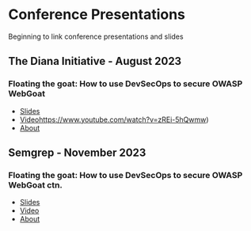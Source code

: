 # Conference Presentations
Beginning to link conference presentations and slides

## The Diana Initiative - August 2023
### Floating the goat: How to use DevSecOps to secure OWASP WebGoat
* [Slides](TBD)
* [Video](https://www.youtube.com/watch?v=zREi-5hQwmw)https://www.youtube.com/watch?v=zREi-5hQwmw)
* [About](https://thedianainitiative2023.sched.com/event/1O5lz/floating-the-goat-how-to-use-devsecops-to-secure-owasp-webgoat)

## Semgrep - November 2023
### Floating the goat: How to use DevSecOps to secure OWASP WebGoat ctn.
* [Slides](TBD)
* [Video](TBD)
* [About]([https://thedianainitiative2023.sched.com/event/1O5lz/floating-the-goat-how-to-use-devsecops-to-secure-owasp-webgoat](https://semgrep.dev/events/devsecops-to-secure-owasp-webgoat/?utm_medium=social&utm_campaign=whp)https://semgrep.dev/events/devsecops-to-secure-owasp-webgoat/?utm_medium=social&utm_campaign=whp)

